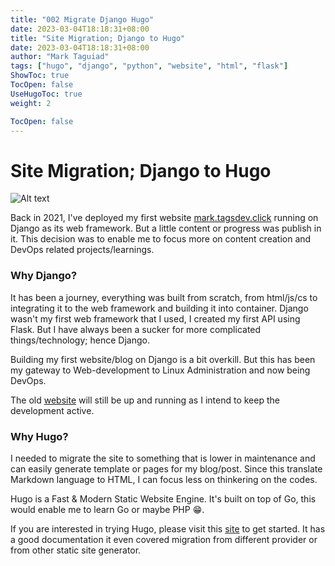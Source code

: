 ```yaml
---
title: "002 Migrate Django Hugo"
date: 2023-03-04T18:18:31+08:00
title: "Site Migration; Django to Hugo"
date: 2023-03-04T18:18:31+08:00
author: "Mark Taguiad"
tags: ["hugo", "django", "python", "website", "html", "flask"]
ShowToc: true
TocOpen: false
UseHugoToc: true
weight: 2

TocOpen: false
---
```


# Site Migration; Django to Hugo

![Alt text](https://raw.githubusercontent.com/mcbtaguiad/web-tagsdev-hugo/main/app/static/images/002-mark-tagsdev-click.jpg "mark.tagsdev.click")


Back in 2021, I've deployed my first website [mark.tagsdev.click](https://mark.tagsdev.click) running on Django as its web framework. But a little content or progress was publish in it. This decision was to enable me to focus more on content creation and DevOps related projects/learnings.



### Why Django?

It has been a journey, everything was built from scratch, from html/js/cs to integrating it to the web framework and building it into container. Django wasn't my first web framework that I used, I created my first API using Flask. But I have always been a sucker for more complicated things/technology; hence Django. 

Building my first website/blog on Django is a bit overkill. But this has been my gateway to Web-development to Linux Administration and now being DevOps. 

The old [website](https://mark.tagsdev.click) will still be up and running as I intend to keep the development active. 

### Why Hugo?

I needed to migrate the site to something that is lower in maintenance and can easily generate template or pages for my blog/post. Since this translate Markdown language to HTML, I can focus less on thinkering on the codes. 

Hugo is a Fast & Modern Static Website Engine. It's built on top of Go, this would enable me to learn Go or maybe PHP :grin:. 

If you are interested in trying Hugo, please visit this [site](https://gohugo.io/) to get started. It has a good documentation it even covered migration from different provider or from other static site generator. 

